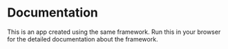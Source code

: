 # Documentation
This is an app created using the same framework. Run this in your browser for the detailed documentation about the framework.